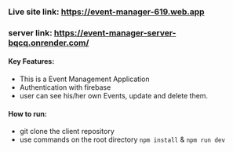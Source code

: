 ### Live site link: https://event-manager-619.web.app
<!-- ### server link: https://event-manager-server.vercel.app/events -->
<!-- ### server link: https://event-manager-server-bqcq.onrender.com/events -->

### server link: https://event-manager-server-bqcq.onrender.com/



#### Key Features:
* This is a Event Management Application 
* Authentication with firebase 
* user can see his/her own Events, update and delete them. 



#### How to run: 
* git clone the client repository 
* use commands on the root directory `npm install` & `npm run dev`

